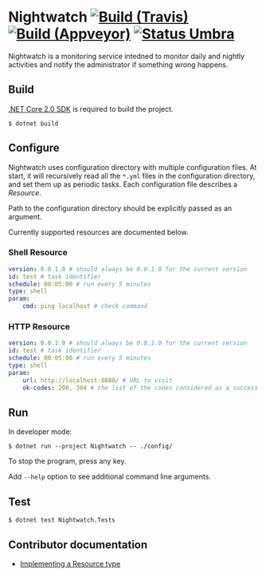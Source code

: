 Nightwatch [![Build (Travis)][badge-travis]][build-travis] [![Build (Appveyor)][badge-appveyor]][build-appveyor] [![Status Umbra][status-umbra]][andivionian-status-classifier]
==========

Nightwatch is a monitoring service intedned to monitor daily and nightly
activities and notify the administrator if something wrong happens.

Build
-----

[.NET Core 2.0 SDK][net-core-sdk] is required to build the project.

```console
$ dotnet build
```

Configure
---------

Nightwatch uses configuration directory with multiple configuration files. At
start, it will recursively read all the `*.yml` files in the configuration
directory, and set them up as periodic tasks. Each configuration file describes
a _Resource_.

Path to the configuration directory should be explicitly passed as an argument.

Currently supported resources are documented below.

### Shell Resource

```yaml
version: 0.0.1.0 # should always be 0.0.1.0 for the current version
id: test # task identifier
schedule: 00:05:00 # run every 5 minutes
type: shell
param:
    cmd: ping localhost # check command
```

### HTTP Resource

```yaml
version: 0.0.1.0 # should always be 0.0.1.0 for the current version
id: test # task identifier
schedule: 00:05:00 # run every 5 minutes
type: shell
param:
    url: http://localhost:8080/ # URL to visit
    ok-codes: 200, 304 # the list of the codes considered as a success
```

Run
---

In developer mode:

```console
$ dotnet run --project Nightwatch -- ./config/
```

To stop the program, press any key.

Add `--help` option to see additional command line arguments.

Test
----

```console
$ dotnet test Nightwatch.Tests
```

Contributor documentation
-------------------------

- [Implementing a Resource type][implementing-a-resource-type]

[implementing-a-resource-type]: docs/implementing-a-resource-type.md

[andivionian-status-classifier]: https://github.com/ForNeVeR/andivionian-status-classifier#status-umbra-
[build-appveyor]: https://ci.appveyor.com/project/ForNeVeR/nightwatch/branch/master
[build-travis]: https://travis-ci.org/ForNeVeR/nightwatch
[net-core-sdk]: https://www.microsoft.com/net/download/core#/sdk

[badge-appveyor]: https://ci.appveyor.com/api/projects/status/6a2fla8atl7x0nhn/branch/master?svg=true
[badge-travis]: https://travis-ci.org/ForNeVeR/nightwatch.svg?branch=master
[status-umbra]: https://img.shields.io/badge/status-umbra-red.svg
